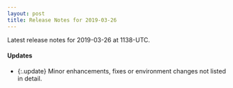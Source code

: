 ```yaml
---
layout: post
title: Release Notes for 2019-03-26
---
```


Latest release notes for 2019-03-26 at 1138-UTC.

<div class='updates' markdown='1'>

#### Updates

- {:.update} Minor enhancements, fixes or environment changes not listed in detail.

</div>


